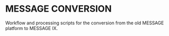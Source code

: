 
# **MESSAGE CONVERSION**


Workflow and processing scripts for the conversion from the old MESSAGE platform to MESSAGE IX.
